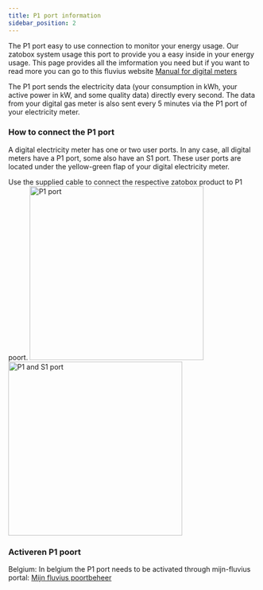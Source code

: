 ```yaml
---
title: P1 port information
sidebar_position: 2
---
```

<!--- start -->


The P1 port easy to use connection to monitor your energy usage. Our zatobox system usage this port to provide you a easy inside in your energy usage. This page provides all the imformation you need but if you want to read more you can go to this fluvius website [Manual for digital meters](https://www.fluvius.be/nl/meters-en-meterstanden/digitale-meter/hoe-werkt-mijn-digitale-meter/handleidingen-digitale-elektriciteitsmeters)

The P1 port sends the electricity data (your consumption in kWh, your active power in kW, and some quality data) directly every second. The data from your digital gas meter is also sent every 5 minutes via the P1 port of your electricity meter.

### How to connect the P1 port

A digital electricity meter has one or two user ports. In any case, all digital meters have a P1 port, some also have an S1 port. These user ports are located under the yellow-green flap of your digital electricity meter.

Use the supplied cable to connect the respective zatobox product to P1 poort.
<img src="/img/img-p1port/singlep1port.png" alt="P1 port" width="350" height="auto"></img>
<img src="/img/img-p1port/s1andp1port.png" alt="P1 and S1 port" width="350" height="auto"></img>


### Activeren P1 poort

Belgium:
In belgium the P1 port needs to be activated through mijn-fluvius portal: [Mijn fluvius poortbeheer](https://mijn.fluvius.be/poortbeheer)


